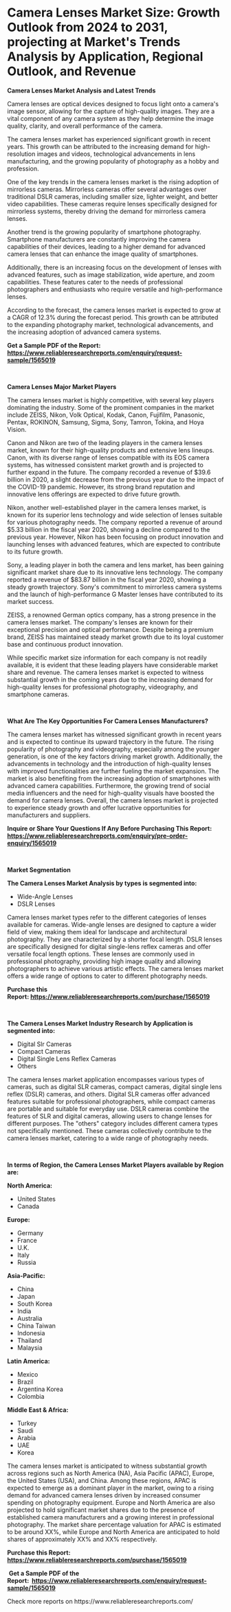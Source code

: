 <p><h1>Camera Lenses Market Size: Growth Outlook from 2024 to 2031, projecting at Market's Trends Analysis by Application, Regional Outlook, and Revenue</h1></p><p><strong>Camera Lenses Market Analysis and Latest Trends</strong></p>
<p><p>Camera lenses are optical devices designed to focus light onto a camera's image sensor, allowing for the capture of high-quality images. They are a vital component of any camera system as they help determine the image quality, clarity, and overall performance of the camera.</p><p>The camera lenses market has experienced significant growth in recent years. This growth can be attributed to the increasing demand for high-resolution images and videos, technological advancements in lens manufacturing, and the growing popularity of photography as a hobby and profession.</p><p>One of the key trends in the camera lenses market is the rising adoption of mirrorless cameras. Mirrorless cameras offer several advantages over traditional DSLR cameras, including smaller size, lighter weight, and better video capabilities. These cameras require lenses specifically designed for mirrorless systems, thereby driving the demand for mirrorless camera lenses.</p><p>Another trend is the growing popularity of smartphone photography. Smartphone manufacturers are constantly improving the camera capabilities of their devices, leading to a higher demand for advanced camera lenses that can enhance the image quality of smartphones.</p><p>Additionally, there is an increasing focus on the development of lenses with advanced features, such as image stabilization, wide aperture, and zoom capabilities. These features cater to the needs of professional photographers and enthusiasts who require versatile and high-performance lenses.</p><p>According to the forecast, the camera lenses market is expected to grow at a CAGR of 12.3% during the forecast period. This growth can be attributed to the expanding photography market, technological advancements, and the increasing adoption of advanced camera systems.</p></p>
<p><strong>Get a Sample PDF of the Report:&nbsp; <a href="https://www.reliableresearchreports.com/enquiry/request-sample/1565019">https://www.reliableresearchreports.com/enquiry/request-sample/1565019</a></strong></p>
<p>&nbsp;</p>
<p><strong>Camera Lenses Major Market Players</strong></p>
<p><p>The camera lenses market is highly competitive, with several key players dominating the industry. Some of the prominent companies in the market include ZEISS, Nikon, Volk Optical, Kodak, Canon, Fujifilm, Panasonic, Pentax, ROKINON, Samsung, Sigma, Sony, Tamron, Tokina, and Hoya Vision.</p><p>Canon and Nikon are two of the leading players in the camera lenses market, known for their high-quality products and extensive lens lineups. Canon, with its diverse range of lenses compatible with its EOS camera systems, has witnessed consistent market growth and is projected to further expand in the future. The company recorded a revenue of $39.6 billion in 2020, a slight decrease from the previous year due to the impact of the COVID-19 pandemic. However, its strong brand reputation and innovative lens offerings are expected to drive future growth.</p><p>Nikon, another well-established player in the camera lenses market, is known for its superior lens technology and wide selection of lenses suitable for various photography needs. The company reported a revenue of around $5.33 billion in the fiscal year 2020, showing a decline compared to the previous year. However, Nikon has been focusing on product innovation and launching lenses with advanced features, which are expected to contribute to its future growth.</p><p>Sony, a leading player in both the camera and lens market, has been gaining significant market share due to its innovative lens technology. The company reported a revenue of $83.87 billion in the fiscal year 2020, showing a steady growth trajectory. Sony's commitment to mirrorless camera systems and the launch of high-performance G Master lenses have contributed to its market success.</p><p>ZEISS, a renowned German optics company, has a strong presence in the camera lenses market. The company's lenses are known for their exceptional precision and optical performance. Despite being a premium brand, ZEISS has maintained steady market growth due to its loyal customer base and continuous product innovation.</p><p>While specific market size information for each company is not readily available, it is evident that these leading players have considerable market share and revenue. The camera lenses market is expected to witness substantial growth in the coming years due to the increasing demand for high-quality lenses for professional photography, videography, and smartphone cameras.</p></p>
<p>&nbsp;</p>
<p><strong>What Are The Key Opportunities For Camera Lenses Manufacturers?</strong></p>
<p><p>The camera lenses market has witnessed significant growth in recent years and is expected to continue its upward trajectory in the future. The rising popularity of photography and videography, especially among the younger generation, is one of the key factors driving market growth. Additionally, the advancements in technology and the introduction of high-quality lenses with improved functionalities are further fueling the market expansion. The market is also benefiting from the increasing adoption of smartphones with advanced camera capabilities. Furthermore, the growing trend of social media influencers and the need for high-quality visuals have boosted the demand for camera lenses. Overall, the camera lenses market is projected to experience steady growth and offer lucrative opportunities for manufacturers and suppliers.</p></p>
<p><strong>Inquire or Share Your Questions If Any Before Purchasing This Report: <a href="https://www.reliableresearchreports.com/enquiry/pre-order-enquiry/1565019">https://www.reliableresearchreports.com/enquiry/pre-order-enquiry/1565019</a></strong></p>
<p>&nbsp;</p>
<p><strong>Market Segmentation</strong></p>
<p><strong>The Camera Lenses Market Analysis by types is segmented into:</strong></p>
<p><ul><li>Wide-Angle Lenses</li><li>DSLR Lenses</li></ul></p>
<p><p>Camera lenses market types refer to the different categories of lenses available for cameras. Wide-angle lenses are designed to capture a wider field of view, making them ideal for landscape and architectural photography. They are characterized by a shorter focal length. DSLR lenses are specifically designed for digital single-lens reflex cameras and offer versatile focal length options. These lenses are commonly used in professional photography, providing high image quality and allowing photographers to achieve various artistic effects. The camera lenses market offers a wide range of options to cater to different photography needs.</p></p>
<p><strong>Purchase this Report:&nbsp;<a href="https://www.reliableresearchreports.com/purchase/1565019">https://www.reliableresearchreports.com/purchase/1565019</a></strong></p>
<p>&nbsp;</p>
<p><strong>The Camera Lenses Market Industry Research by Application is segmented into:</strong></p>
<p><ul><li>Digital Slr Cameras</li><li>Compact Cameras</li><li>Digital Single Lens Reflex Cameras</li><li>Others</li></ul></p>
<p><p>The camera lenses market application encompasses various types of cameras, such as digital SLR cameras, compact cameras, digital single lens reflex (DSLR) cameras, and others. Digital SLR cameras offer advanced features suitable for professional photographers, while compact cameras are portable and suitable for everyday use. DSLR cameras combine the features of SLR and digital cameras, allowing users to change lenses for different purposes. The "others" category includes different camera types not specifically mentioned. These cameras collectively contribute to the camera lenses market, catering to a wide range of photography needs.</p></p>
<p>&nbsp;</p>
<p><strong>In terms of Region, the Camera Lenses Market Players available by Region are:</strong></p>
<p>
    <p> <strong> North America: </strong>
        <ul>
            <li>United States</li>
            <li>Canada</li>
        </ul>
        </p> 
    <p> <strong> Europe: </strong>
        <ul>
            <li>Germany</li>
            <li>France</li>
            <li>U.K.</li>
            <li>Italy</li>
            <li>Russia</li>
        </ul>
        </p> 
    <p> <strong> Asia-Pacific: </strong>
        <ul>
            <li>China</li>
            <li>Japan</li>
            <li>South Korea</li>
            <li>India</li>
            <li>Australia</li>
            <li>China Taiwan</li>
            <li>Indonesia</li>
            <li>Thailand</li>
            <li>Malaysia</li>
        </ul>
        </p> 
    <p> <strong> Latin America: </strong>
        <ul>
            <li>Mexico</li>
            <li>Brazil</li>
            <li>Argentina Korea</li>
            <li>Colombia</li>
        </ul>
        </p> 
    <p> <strong> Middle East & Africa: </strong>
        <ul>
            <li>Turkey</li>
            <li>Saudi</li>
            <li>Arabia</li>
            <li>UAE</li>
            <li>Korea</li>
        </ul>
    </p>
    </p>
<p><p>The camera lenses market is anticipated to witness substantial growth across regions such as North America (NA), Asia Pacific (APAC), Europe, the United States (USA), and China. Among these regions, APAC is expected to emerge as a dominant player in the market, owing to a rising demand for advanced camera lenses driven by increased consumer spending on photography equipment. Europe and North America are also projected to hold significant market shares due to the presence of established camera manufacturers and a growing interest in professional photography. The market share percentage valuation for APAC is estimated to be around XX%, while Europe and North America are anticipated to hold shares of approximately XX% and XX% respectively.</p></p>
<p><strong>Purchase this Report: <a href="https://www.reliableresearchreports.com/purchase/1565019">https://www.reliableresearchreports.com/purchase/1565019</a></strong></p>
<p>&nbsp;<strong>Get a Sample PDF of the Report:&nbsp;&nbsp;<a href="https://www.reliableresearchreports.com/enquiry/request-sample/1565019">https://www.reliableresearchreports.com/enquiry/request-sample/1565019</a></strong></p>
<p><strong></strong></p>
<p>Check more reports on https://www.reliableresearchreports.com/</p>